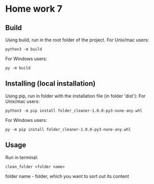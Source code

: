 # Home work 7

## Build

Using build, run in the root folder of the project.
For Unix/mac users:

```
python3 -m build
```

For Windows users:

```
py -m build
```

## Installing (local installation)

Using pip, run in folder with the installation file (in folder 'dist'):
For Unix/mac users:

```
python3 -m pip install folder_cleaner-1.0.0-py3-none-any.whl
```

For Windows users:

```
py -m pip install folder_cleaner-1.0.0-py3-none-any.whl
```

## Usage

Run in terminal:

```
clean_folder <folder name>
```

folder name - folder, which you want to sort out its content
